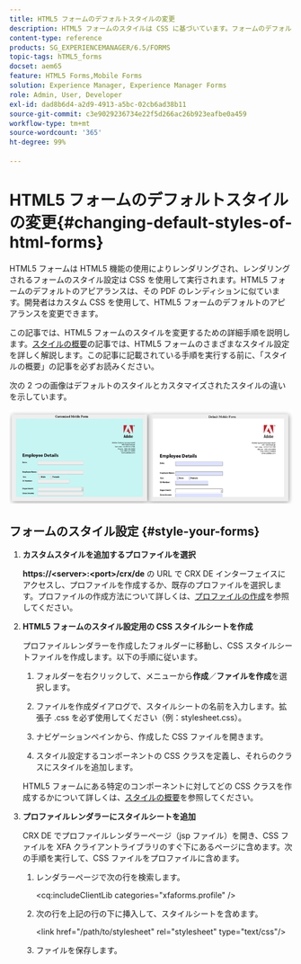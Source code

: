 ```yaml
---
title: HTML5 フォームのデフォルトスタイルの変更
description: HTML5 フォームのスタイルは CSS に基づいています。フォームのデフォルトスタイルを変更することができます。
content-type: reference
products: SG_EXPERIENCEMANAGER/6.5/FORMS
topic-tags: hTML5_forms
docset: aem65
feature: HTML5 Forms,Mobile Forms
solution: Experience Manager, Experience Manager Forms
role: Admin, User, Developer
exl-id: dad8b6d4-a2d9-4913-a5bc-02cb6ad38b11
source-git-commit: c3e9029236734e22f5d266ac26b923eafbe0a459
workflow-type: tm+mt
source-wordcount: '365'
ht-degree: 99%

---
```


# HTML5 フォームのデフォルトスタイルの変更{#changing-default-styles-of-html-forms}

HTML5 フォームは HTML5 機能の使用によりレンダリングされ、レンダリングされるフォームのスタイル設定は CSS を使用して実行されます。HTML5 フォームのデフォルトのアピアランスは、その PDF のレンディションに似ています。開発者はカスタム CSS を使用して、HTML5 フォームのデフォルトのアピアランスを変更できます。

この記事では、HTML5 フォームのスタイルを変更するための詳細手順を説明します。[スタイルの概要](/help/forms/using/css-styles.md)の記事では、HTML5 フォームのさまざまなスタイル設定を詳しく解説します。この記事に記載されている手順を実行する前に、「スタイルの概要」の記事を必ずお読みください。

次の 2 つの画像はデフォルトのスタイルとカスタマイズされたスタイルの違いを示しています。

![pictures-002-small](assets/pictures-002-small.png)

## フォームのスタイル設定 {#style-your-forms}

1. **カスタムスタイルを追加するプロファイルを選択**

   **https://&lt;server>:&lt;port>/crx/de** の URL で CRX DE インターフェイスにアクセスし、プロファイルを作成するか、既存のプロファイルを選択します。プロファイルの作成方法について詳しくは、[プロファイルの作成](/help/forms/using/custom-profile.md)を参照してください。

1. **HTML5 フォームのスタイル設定用の CSS スタイルシートを作成**

   プロファイルレンダラーを作成したフォルダーに移動し、CSS スタイルシートファイルを作成します。以下の手順に従います。

   1. フォルダーを右クリックして、メニューから&#x200B;**作成**／**ファイルを作成**&#x200B;を選択します。

   1. ファイルを作成ダイアログで、スタイルシートの名前を入力します。拡張子 .css を必ず使用してください（例：stylesheet.css）。
   1. ナビゲーションペインから、作成した CSS ファイルを開きます。
   1. スタイル設定するコンポーネントの CSS クラスを定義し、それらのクラスにスタイルを追加します。

   HTML5 フォームにある特定のコンポーネントに対してどの CSS クラスを作成するかについて詳しくは、[スタイルの概要](/help/forms/using/css-styles.md)を参照してください。

1. **プロファイルレンダラーにスタイルシートを追加**

   CRX DE でプロファイルレンダラーページ（jsp ファイル）を開き、CSS ファイルを XFA クライアントライブラリのすぐ下にあるページに含めます。次の手順を実行して、CSS ファイルをプロファイルに含めます。

   1. レンダラーページで次の行を検索します。

      &lt;cq:includeClientLib categories=&quot;xfaforms.profile&quot; />

   1. 次の行を上記の行の下に挿入して、スタイルシートを含めます。

      &lt;link href=&quot;/path/to/stylesheet&quot; rel=&quot;stylesheet&quot; type=&quot;text/css&quot;/>

   1. ファイルを保存します。
